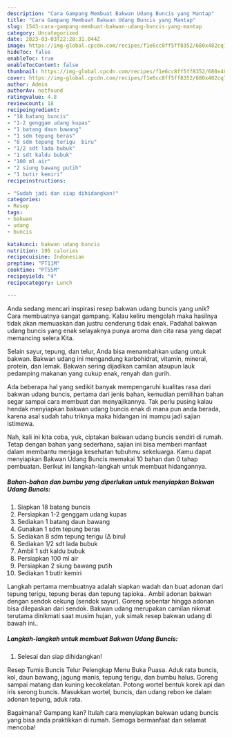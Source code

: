 ```yaml
---
description: "Cara Gampang Membuat Bakwan Udang Buncis yang Mantap"
title: "Cara Gampang Membuat Bakwan Udang Buncis yang Mantap"
slug: 1543-cara-gampang-membuat-bakwan-udang-buncis-yang-mantap
category: Uncategorized
date: 2023-03-03T22:28:31.044Z
image: https://img-global.cpcdn.com/recipes/f1e6cc8ff5ff8352/680x482cq70/bakwan-udang-buncis-foto-resep-utama.jpg
hideToc: false
enableToc: true
enableTocContent: false
thumbnail: https://img-global.cpcdn.com/recipes/f1e6cc8ff5ff8352/680x482cq70/bakwan-udang-buncis-foto-resep-utama.jpg
cover: https://img-global.cpcdn.com/recipes/f1e6cc8ff5ff8352/680x482cq70/bakwan-udang-buncis-foto-resep-utama.jpg
author: Admin
authorAv: notfound
ratingvalue: 4.8
reviewcount: 18
recipeingredient:
- "18 batang buncis"
- "1-2 genggam udang kupas"
- "1 batang daun bawang"
- "1 sdm tepung beras"
- "8 sdm tepung terigu  biru"
- "1/2 sdt lada bubuk"
- "1 sdt kaldu bubuk"
- "100 ml air"
- "2 siung bawang putih"
- "1 butir kemiri"
recipeinstructions:

- "Sudah jadi dan siap dihidangkan!"
categories:
- Resep
tags:
- bakwan
- udang
- buncis

katakunci: bakwan udang buncis 
nutrition: 195 calories
recipecuisine: Indonesian
preptime: "PT11M"
cooktime: "PT55M"
recipeyield: "4"
recipecategory: Lunch

---
```





Anda sedang mencari inspirasi resep bakwan udang buncis yang unik? Cara membuatnya sangat gampang. Kalau keliru mengolah maka hasilnya tidak akan memuaskan dan justru cenderung tidak enak. Padahal bakwan udang buncis yang enak selayaknya punya aroma dan cita rasa yang dapat memancing selera Kita.





Selain sayur, tepung, dan telur, Anda bisa menambahkan udang untuk bakwan. Bakwan udang ini mengandung karbohidrat, vitamin, mineral, protein, dan lemak. Bakwan sering dijadikan camilan ataupun lauk pedamping makanan yang cukup enak, renyah dan gurih.

Ada beberapa hal yang sedikit banyak mempengaruhi kualitas rasa dari bakwan udang buncis, pertama dari jenis bahan, kemudian pemilihan bahan segar sampai cara membuat dan menyajikannya. Tak perlu pusing kalau hendak menyiapkan bakwan udang buncis enak di mana pun anda berada, karena asal sudah tahu triknya maka hidangan ini mampu jadi sajian istimewa.






Nah, kali ini kita coba, yuk, ciptakan bakwan udang buncis sendiri di rumah. Tetap dengan bahan yang sederhana, sajian ini bisa memberi manfaat dalam membantu menjaga kesehatan tubuhmu sekeluarga. Kamu dapat menyiapkan Bakwan Udang Buncis memakai 10 bahan dan 0 tahap pembuatan. Berikut ini langkah-langkah untuk membuat hidangannya.

<!--inarticleads1-->

##### Bahan-bahan dan bumbu yang diperlukan untuk menyiapkan Bakwan Udang Buncis:

1. Siapkan 18 batang buncis
1. Persiapkan 1-2 genggam udang kupas
1. Sediakan 1 batang daun bawang
1. Gunakan 1 sdm tepung beras
1. Sediakan 8 sdm tepung terigu (∆ biru)
1. Sediakan 1/2 sdt lada bubuk
1. Ambil 1 sdt kaldu bubuk
1. Persiapkan 100 ml air
1. Persiapkan 2 siung bawang putih
1. Sediakan 1 butir kemiri


Langkah pertama membuatnya adalah siapkan wadah dan buat adonan dari tepung terigu, tepung beras dan tepung tapioka.. Ambil adonan bakwan dengan sendok cekung (sendok sayur). Goreng sebentar hingga adonan bisa dilepaskan dari sendok. Bakwan udang merupakan camilan nikmat terutama dinikmati saat musim hujan, yuk simak resep bakwan udang di bawah ini.. 

<!--inarticleads2-->

##### Langkah-langkah untuk membuat Bakwan Udang Buncis:


1. Selesai dan siap dihidangkan!

Resep Tumis Buncis Telur Pelengkap Menu Buka Puasa. Aduk rata buncis, kol, daun bawang, jagung manis, tepung terigu, dan bumbu halus. Goreng sampai matang dan kuning kecokelatan. Potong wortel bentuk korek api dan iris serong buncis. Masukkan wortel, buncis, dan udang rebon ke dalam adonan tepung, aduk rata. 

Bagaimana? Gampang kan? Itulah cara menyiapkan bakwan udang buncis yang bisa anda praktikkan di rumah. Semoga bermanfaat dan selamat mencoba!
